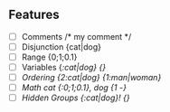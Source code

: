 ## Features
- [ ] Comments       /* my comment */
- [ ] Disjunction    {cat|dog}
- [ ] Range          {0;1;0.1}
- [ ] Variables      {<i>:cat|dog} {<i>}
- [ ] Ordering       {2:cat|dog} {1:man|woman}
- [ ] Math           cat {<i>:0;1;0.1}, dog {1 -<i>}
- [ ] Hidden Groups  {<i>:cat|dog}! {<i>}